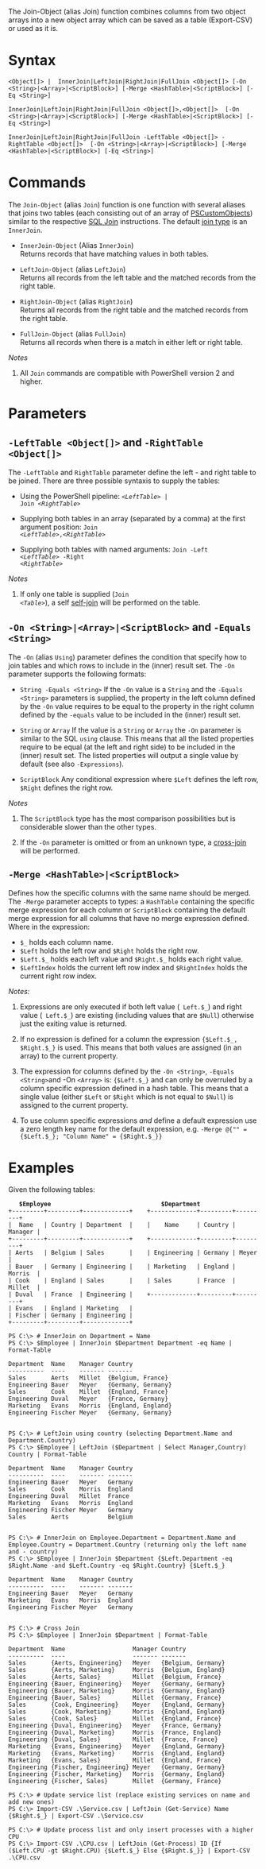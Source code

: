 The Join-Object (alias Join) function combines columns from two object arrays into a new object array which can be saved as a table (Export-CSV) or used as it is.

Syntax
======

`<Object[]> |  InnerJoin|LeftJoin|RightJoin|FullJoin <Object[]> [-On <String>|<Array>|<ScriptBlock>] [-Merge <HashTable>|<ScriptBlock>] [-Eq <String>]`

`InnerJoin|LeftJoin|RightJoin|FullJoin <Object[]>,<Object[]>  [-On <String>|<Array>|<ScriptBlock>] [-Merge <HashTable>|<ScriptBlock>] [-Eq <String>]`

`InnerJoin|LeftJoin|RightJoin|FullJoin -LeftTable <Object[]> -RightTable <Object[]>  [-On <String>|<Array>|<ScriptBlock>] [-Merge <HashTable>|<ScriptBlock>] [-Eq <String>]`

Commands
========

The `Join-Object` (alias `Join`) function is one function with several aliases that joins two tables (each consisting out of an array of [PSCustomObjects](https://msdn.microsoft.com/en-us/library/system.management.automation.pscustomobject(v=vs.85).aspx))  similar to the respective [SQL Join](http://www.sql-join.com/) instructions. The default [join type](http://www.sql-join.com/sql-join-types) is an `InnerJoin`.

 - `InnerJoin-Object` (Alias `InnerJoin`)  
Returns records that have matching values in both tables.

 - `LeftJoin-Object` (alias `LeftJoin`)  
Returns all records from the left table and the matched records from the right table.

 - `RightJoin-Object` (alias `RightJoin`)  
Returns all records from the right table and the matched records from the right table.

 - `FullJoin-Object` (alias `FullJoin`)  
Returns all records when there is a match in either left or right table.

*Notes*

 1. All `Join` commands are compatible with PowerShell version 2 and higher.

Parameters
==========

`-LeftTable <Object[]>` and `-RightTable <Object[]>`
----------------------------------------------------
The  `-LeftTable` and `RightTable` parameter define the left - and right table to be joined. There are three possible syntaxis to supply the tables:

 - Using the PowerShell pipeline:
 <code><i>&lt;LeftTable&gt;</i> |  Join  <i>&lt;RightTable&gt;</i></code>

 - Supplying both tables in an array (separated by a comma) at the first argument position:
 <code>Join  <i>&lt;LeftTable&gt;</i>,<i>&lt;RightTable&gt;</i></code>

 - Supplying both tables with named arguments:
 <code>Join  -Left <i>&lt;LeftTable&gt;</i> -Right <i>&lt;RightTable&gt;</i></code>

*Notes*

 1. If only one table is supplied (<code>Join  <i>&lt;Table&gt;</i></code>), a self [self-join](https://en.wikipedia.org/wiki/Join_(SQL)#Self-join) will be performed on the table.

`-On <String>|<Array>|<ScriptBlock>` and `-Equals <String>`
------------------------------------------------
The  `-On` (alias `Using`) parameter defines the condition that specify how to join tables and which rows to include in the (inner) result set. The  `-On` parameter supports the following formats:

 - `String -Equals <String>`
If the `-On` value is a `String` and the `-Equals <String>` parameters is supplied, the property in the left column defined by the `-On` value requires to be equal to the property in the right column defined by the `-equals` value to be included in the (inner) result set.

 - `String` or `Array`
If the value is a `String` or `Array` the `-On` parameter is similar to the SQL `using` clause. This means that all the listed properties require to be equal (at the left and right side) to be included in the (inner) result set. The listed properties will output a single value by default (see also `-Expressions`).

 - `ScriptBlock`
Any conditional expression where `$Left` defines the left row, `$Right` defines the right row.  

*Notes*

 1. The  `ScriptBlock` type has the most comparison possibilities but is considerable slower than the other types.

 2.  If the `-On` parameter is omitted or from an unknown type, a [cross-join](https://en.wikipedia.org/wiki/Join_(SQL)#Cross_join) will be performed.

`-Merge <HashTable>|<ScriptBlock>`
----------------------------------

Defines how the specific columns with the same name should be merged.  The `-Merge` parameter accepts to types:  a `HashTable`  containing the specific merge expression for each column or `ScriptBlock` containing the default merge expression for all columns that have no merge expression defined.  
Where in the expression:

 - `$_` holds each column name.
 - `$Left` holds the left row and `$Right` holds the right row.
 - `$Left.$_` holds each left value  and `$Right.$_` holds each right value.
 - `$LeftIndex` holds the current left row index and `$RightIndex` holds the current right row index.

*Notes:*
 
 1. Expressions are only executed if both left value (` Left.$_`) and right value (` Left.$_`) are existing (including values that are `$Null`) otherwise just the exiting value is returned.

 2. If no expression is defined for a column the expression `{$Left.$_, $Right.$_}` is used.
This means that both values are assigned (in an array) to the current property.

 3.  The expression for columns defined by the `-On <String>`, `-Equals <String>`and -On `<Array>` is: `{$Left.$_}`  and can only be overruled by a column specific expression defined in a hash table.
This means that a single value (either `$Left` or `$Right` which is not equal to `$Null`) is assigned to the current property.

 4.  To use column specific expressions *and* define a default expression use a zero length key name for the default expression, e.g. `-Merge @{"" = {$Left.$_}; "Column Name" = {$Right.$_}}`

Examples
========

Given the following tables:

<pre><code><b>   $Employee                               $Department</b>
+---------+---------+-------------+    +-------------+---------+---------+
|  Name   | Country | Department  |    |    Name     | Country | Manager |
+---------+---------+-------------+    +-------------+---------+---------+
| Aerts   | Belgium | Sales       |    | Engineering | Germany | Meyer   |
| Bauer   | Germany | Engineering |    | Marketing   | England | Morris  |
| Cook    | England | Sales       |    | Sales       | France  | Millet  |
| Duval   | France  | Engineering |    +-------------+---------+---------+
| Evans   | England | Marketing   |
| Fischer | Germany | Engineering |
+---------+---------+-------------+
</code></pre>

    PS C:\> # InnerJoin on Department = Name
    PS C:\> $Employee | InnerJoin $Department Department -eq Name | Format-Table
    
    Department  Name    Manager Country
    ----------  ----    ------- -------
    Sales       Aerts   Millet  {Belgium, France}
    Engineering Bauer   Meyer   {Germany, Germany}
    Sales       Cook    Millet  {England, France}
    Engineering Duval   Meyer   {France, Germany}
    Marketing   Evans   Morris  {England, England}
    Engineering Fischer Meyer   {Germany, Germany}
    
    
    PS C:\> # LeftJoin using country (selecting Department.Name and Department.Country)
    PS C:\> $Employee | LeftJoin ($Department | Select Manager,Country) Country | Format-Table
    
    Department  Name    Manager Country
    ----------  ----    ------- -------
    Engineering Bauer   Meyer   Germany
    Sales       Cook    Morris  England
    Engineering Duval   Millet  France
    Marketing   Evans   Morris  England
    Engineering Fischer Meyer   Germany
    Sales       Aerts           Belgium
    
    
    PS C:\> # InnerJoin on Employee.Department = Department.Name and Employee.Country = Department.Country (returning only the left name and - country)
    PS C:\> $Employee | InnerJoin $Department {$Left.Department -eq $Right.Name -and $Left.Country -eq $Right.Country} {$Left.$_}
    
    Department  Name    Manager Country
    ----------  ----    ------- -------
    Engineering Bauer   Meyer   Germany
    Marketing   Evans   Morris  England
    Engineering Fischer Meyer   Germany
    
    
    PS C:\> # Cross Join
    PS C:\> $Employee | InnerJoin $Department | Format-Table
    
    Department  Name                   Manager Country
    ----------  ----                   ------- -------
    Sales       {Aerts, Engineering}   Meyer   {Belgium, Germany}
    Sales       {Aerts, Marketing}     Morris  {Belgium, England}
    Sales       {Aerts, Sales}         Millet  {Belgium, France}
    Engineering {Bauer, Engineering}   Meyer   {Germany, Germany}
    Engineering {Bauer, Marketing}     Morris  {Germany, England}
    Engineering {Bauer, Sales}         Millet  {Germany, France}
    Sales       {Cook, Engineering}    Meyer   {England, Germany}
    Sales       {Cook, Marketing}      Morris  {England, England}
    Sales       {Cook, Sales}          Millet  {England, France}
    Engineering {Duval, Engineering}   Meyer   {France, Germany}
    Engineering {Duval, Marketing}     Morris  {France, England}
    Engineering {Duval, Sales}         Millet  {France, France}
    Marketing   {Evans, Engineering}   Meyer   {England, Germany}
    Marketing   {Evans, Marketing}     Morris  {England, England}
    Marketing   {Evans, Sales}         Millet  {England, France}
    Engineering {Fischer, Engineering} Meyer   {Germany, Germany}
    Engineering {Fischer, Marketing}   Morris  {Germany, England}
    Engineering {Fischer, Sales}       Millet  {Germany, France}

    PS C:\> # Update service list (replace existing services on name and add new ones)
    PS C:\> Import-CSV .\Service.csv | LeftJoin (Get-Service) Name {$Right.$_} | Export-CSV .\Service.csv

    PS C:\> # Update process list and only insert processes with a higher CPU
    PS C:\> Import-CSV .\CPU.csv | LeftJoin (Get-Process) ID {If ($Left.CPU -gt $Right.CPU) {$Left.$_} Else {$Right.$_}} | Export-CSV .\CPU.csv
